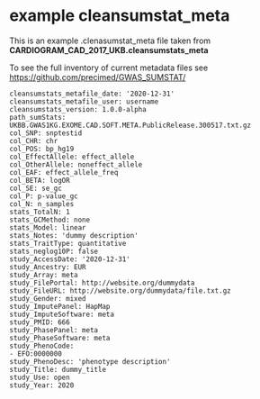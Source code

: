 # example cleansumstat_meta
This is an example  .clenasumstat_meta file taken from **CARDIOGRAM_CAD_2017_UKB.cleansumstats_meta**

To see the full inventory of current metadata files see https://github.com/precimed/GWAS_SUMSTAT/

```
cleansumstats_metafile_date: '2020-12-31'
cleansumstats_metafile_user: username
cleansumstats_version: 1.0.0-alpha
path_sumStats: UKBB.GWAS1KG.EXOME.CAD.SOFT.META.PublicRelease.300517.txt.gz
col_SNP: snptestid
col_CHR: chr
col_POS: bp_hg19
col_EffectAllele: effect_allele
col_OtherAllele: noneffect_allele
col_EAF: effect_allele_freq
col_BETA: logOR
col_SE: se_gc
col_P: p-value_gc
col_N: n_samples
stats_TotalN: 1
stats_GCMethod: none
stats_Model: linear
stats_Notes: 'dummy description'
stats_TraitType: quantitative
stats_neglog10P: false
study_AccessDate: '2020-12-31'
study_Ancestry: EUR
study_Array: meta
study_FilePortal: http://website.org/dummydata
study_FileURL: http://website.org/dummydata/file.txt.gz
study_Gender: mixed
study_ImputePanel: HapMap
study_ImputeSoftware: meta
study_PMID: 666
study_PhasePanel: meta
study_PhaseSoftware: meta
study_PhenoCode:
- EFO:0000000
study_PhenoDesc: 'phenotype description'
study_Title: dummy_title
study_Use: open
study_Year: 2020

```